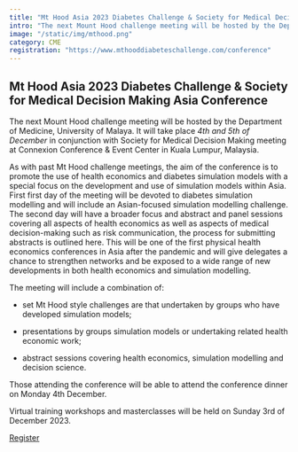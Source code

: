 ```yaml
---
title: "Mt Hood Asia 2023 Diabetes Challenge & Society for Medical Decision Making Asia Conference"
intro: "The next Mount Hood challenge meeting will be hosted by the Department of Medicine, University of Malaya. It will take place 4th and 5th of December in conjunction with Society for Medical Decision Making meeting at Connexion Conference & Event Center in Kuala Lumpur, Malaysia."
image: "/static/img/mthood.png"
category: CME
registration: "https://www.mthooddiabeteschallenge.com/conference"
---
```


## Mt Hood Asia 2023 Diabetes Challenge & Society for Medical Decision Making Asia Conference

 

The next Mount Hood challenge meeting will be hosted by the Department of Medicine, University of Malaya. It will take place *4th and 5th of December* in conjunction with Society for Medical Decision Making meeting at Connexion Conference & Event Center in Kuala Lumpur, Malaysia. 

 

As with past Mt Hood challenge meetings, the aim of the conference is to promote the use of health economics and diabetes simulation models with a special focus on the development and use of simulation models within Asia. First first day of the meeting will be devoted to diabetes simulation modelling and will include an Asian-focused simulation modelling challenge. The second day will have a broader focus and abstract and panel sessions covering all aspects of health economics as well as aspects of medical decision-making such as risk communication, the process for submitting abstracts is outlined here. This will be one of the first physical health economics conferences in Asia after the pandemic and will give delegates a chance to strengthen networks and be exposed to a wide range of new developments in both health economics and simulation modelling. 

 

The meeting will include a combination of:

- set Mt Hood style challenges are that undertaken by groups who have developed simulation models;

- presentations by groups simulation models or undertaking related health economic work;

- abstract sessions covering health economics, simulation modelling and decision science. 


 

Those attending the conference will be able to attend the conference dinner on Monday 4th December. 

Virtual training workshops and masterclasses will be held on Sunday 3rd of December 2023.

[Register](https://www.mthooddiabeteschallenge.com/payments)